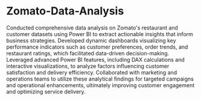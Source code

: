 # Zomato-Data-Analysis
Conducted comprehensive data analysis on Zomato's restaurant and customer datasets using Power BI to extract actionable insights that inform business strategies. Developed dynamic dashboards visualizing key performance indicators such as customer preferences, order trends, and restaurant ratings, which facilitated data-driven decision-making.
Leveraged advanced Power BI features, including DAX calculations and interactive visualizations, to analyze factors influencing customer satisfaction and delivery efficiency.
Collaborated with marketing and operations teams to utilize these analytical findings for targeted campaigns and operational enhancements, ultimately improving customer engagement and optimizing service delivery.
